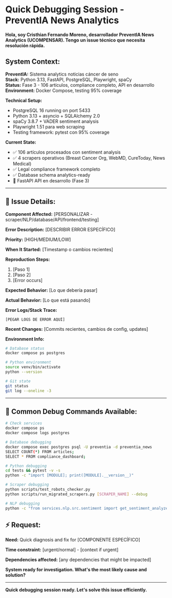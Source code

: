 # Quick Debugging Session - PreventIA News Analytics

**Hola, soy Cristhian Fernando Moreno, desarrollador PreventIA News Analytics (UCOMPENSAR). Tengo un issue técnico que necesita resolución rápida.**

## **System Context:**

**PreventIA:** Sistema analytics noticias cáncer de seno  
**Stack:** Python 3.13, FastAPI, PostgreSQL, Playwright, spaCy  
**Status:** Fase 3 - 106 artículos, compliance completo, API en desarrollo  
**Environment:** Docker Compose, testing 95% coverage

**Technical Setup:**
- PostgreSQL 16 running on port 5433
- Python 3.13 + asyncio + SQLAlchemy 2.0
- spaCy 3.8.7 + VADER sentiment analysis
- Playwright 1.51 para web scraping
- Testing framework: pytest con 95% coverage

**Current State:**
- ✅ 106 artículos procesados con sentiment analysis
- ✅ 4 scrapers operativos (Breast Cancer Org, WebMD, CureToday, News Medical)
- ✅ Legal compliance framework completo
- ✅ Database schema analytics-ready
- 🚧 FastAPI API en desarrollo (Fase 3)

---

## **🐛 Issue Details:**

**Component Affected:** [PERSONALIZAR - scraper/NLP/database/API/frontend/testing]

**Error Description:** [DESCRIBIR ERROR ESPECÍFICO]

**Priority:** [HIGH/MEDIUM/LOW]

**When It Started:** [Timestamp o cambios recientes]

**Reproduction Steps:**
1. [Paso 1]
2. [Paso 2]  
3. [Error occurs]

**Expected Behavior:** [Lo que debería pasar]

**Actual Behavior:** [Lo que está pasando]

**Error Logs/Stack Trace:**
```
[PEGAR LOGS DE ERROR AQUÍ]
```

**Recent Changes:** [Commits recientes, cambios de config, updates]

**Environment Info:**
```bash
# Database status
docker compose ps postgres

# Python environment  
source venv/bin/activate
python --version

# Git state
git status
git log --oneline -3
```

---

## **🔧 Common Debug Commands Available:**

```bash
# Check services
docker compose ps
docker compose logs postgres

# Database debugging  
docker compose exec postgres psql -U preventia -d preventia_news
SELECT COUNT(*) FROM articles;
SELECT * FROM compliance_dashboard;

# Python debugging
cd tests && pytest -v -s
python -c "import [MODULE]; print([MODULE].__version__)"

# Scraper debugging
python scripts/test_robots_checker.py
python scripts/run_migrated_scrapers.py [SCRAPER_NAME] --debug

# NLP debugging  
python -c "from services.nlp.src.sentiment import get_sentiment_analyzer; print('NLP OK')"
```

## **⚡ Request:**

**Need:** Quick diagnosis and fix for [COMPONENTE ESPECÍFICO]

**Time constraint:** [urgent/normal] - [context if urgent]

**Dependencies affected:** [any dependencies that might be impacted]

**System ready for investigation. What's the most likely cause and solution?**

---

**Quick debugging session ready. Let's solve this issue efficiently.**
